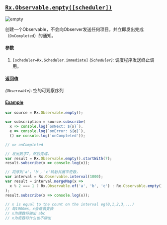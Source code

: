 ## [`Rx.Observable.empty([scheduler])`](https://github.com/Reactive-Extensions/RxJS/blob/master/src/core/linq/observable/empty.js)

![empty](http://reactivex.io/documentation/operators/images/empty.png)

创建一个Observable，不会向Observer发送任何项目，并立即发出完成（`OnCompleted`）的通知。

#### 参数
1. `[scheduler=Rx.Scheduler.immediate]` *(`Scheduler`)*: 调度程序发送终止调用。

#### 返回值
*(`Observable`)*: 空的可观察序列

#### [Example](http://jsbin.com/kizosi/2/edit?js,console)

```js
var source = Rx.Observable.empty();

var subscription = source.subscribe(
  x => console.log(`onNext: ${x}`),
  e => console.log(`onError: ${e}`),
  () => console.log('onCompleted'));

// => onCompleted
```

```js
// 发出数字7，然后完成。
var result = Rx.Observable.empty().startWith(7);
result.subscribe(x => console.log(x));
```

```js
// 将序列'a'，'b'，'c'映射并展平奇数，
var interval = Rx.Observable.interval(1000);
var result = interval.mergeMap(x =>
  x % 2 === 1 ? Rx.Observable.of('a', 'b', 'c') : Rx.Observable.empty()
);
result.subscribe(x => console.log(x));

// x is equal to the count on the interval eg(0,1,2,3,...)
// 每1000ms，x会奇偶变换
// x为偶数将输出 abc
// x为奇数将什么也不输出
```
